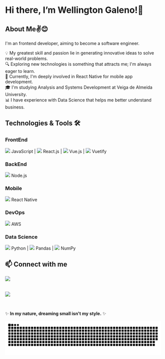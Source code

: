 <h1>Hi there, I’m Wellington Galeno!👋</h1>

<h2>About Me✌😊</h2>

I'm an frontend developer, aiming to become a software engineer.

💡 My greatest skill and passion lie in generating innovative ideas to solve real-world problems.</br>
🔍 Exploring new technologies is something that attracts me; I'm always eager to learn.</br>
📱 Currently, I'm deeply involved in React Native for mobile app development.</br>
🎓 I'm studying Analysis and Systems Development at Veiga de Almeida University.</br>
📊 I have experience with Data Science that helps me better understand business.

<h2>Technologies & Tools 🛠️</h2>

<h3>FrontEnd</h3>
<div style="display: inline-block">
  <img src="https://cdn.jsdelivr.net/gh/devicons/devicon/icons/javascript/javascript-original.svg" height="16px"/> JavaScript |
  <img src="https://cdn.jsdelivr.net/gh/devicons/devicon/icons/react/react-original.svg" height="16px"/> React.js |
  <img src="https://cdn.jsdelivr.net/gh/devicons/devicon/icons/vuejs/vuejs-original.svg" height="16px"/> Vue.js |
  <img src="https://cdn.jsdelivr.net/gh/devicons/devicon/icons/vuetify/vuetify-original.svg" height="16px" /> Vuetify
</div>

<h3>BackEnd</h3>
<div style="display: inline-block">
  <img src="https://cdn.jsdelivr.net/gh/devicons/devicon/icons/nodejs/nodejs-original.svg" height="16px"/> Node.js
</div>

<h3>Mobile</h3>
<div style="display: inline-block">
  <img src="https://cdn.jsdelivr.net/gh/devicons/devicon/icons/react/react-original-wordmark.svg" height="16px" /> React Native
</div>

<h3>DevOps</h3>

<div style="display: inline-block">
  <img src="https://cdn.jsdelivr.net/gh/devicons/devicon/icons/amazonwebservices/amazonwebservices-original.svg" height="16px" /> AWS
</div>

<h3>Data Science</h3>
<div style="display: inline-block">
  <img src="https://cdn.jsdelivr.net/gh/devicons/devicon/icons/python/python-original.svg" height="16px"/> Python |
  <img src="https://cdn.jsdelivr.net/gh/devicons/devicon/icons/pandas/pandas-original.svg" height="16px"/> Pandas |
  <img src="https://cdn.jsdelivr.net/gh/devicons/devicon/icons/numpy/numpy-original.svg" height="16px"/> NumPy
  
</div>

<h2>📫 Connect with me</h2>

<div style="display: inline-block">
  <a href="https://www.linkedin.com/in/wellington-galeno/" target="_blank" rel="noopener noreferrer"><img src="https://img.shields.io/badge/LinkedIn-0077B5?style=for-the-badge&logo=linkedin&logoColor=white" height="30px" /></a>
  <br><br>
  
  <a href="mailto:well.galeno@gmail.com" target="_blank" rel="noopener"><img src="https://img.shields.io/badge/Gmail-D14836?style=for-the-badge&logo=gmail&logoColor=white" height="30px"/></a>
  
</div>

<h2> </h2>

✨ **In my nature, dreaming small isn't my style.** ✨

<picture>
  <source media="(prefers-color-scheme: dark)" srcset="https://raw.githubusercontent.com/wellgaleno/wellgaleno/output/github-contribution-grid-snake-dark.svg">
  <source media="(prefers-color-scheme: light)" srcset="https://raw.githubusercontent.com/wellgaleno/wellgaleno/output/github-contribution-grid-snake.svg">
  <img alt="github contribution grid snake animation" src="https://raw.githubusercontent.com/wellgaleno/wellgaleno/output/github-contribution-grid-snake.svg">
</picture>
